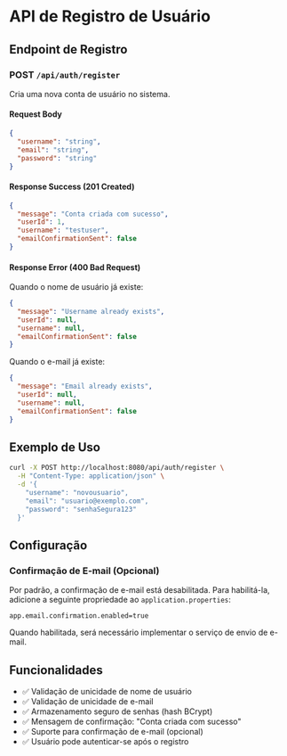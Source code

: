 # API de Registro de Usuário

## Endpoint de Registro

### POST `/api/auth/register`

Cria uma nova conta de usuário no sistema.

#### Request Body

```json
{
  "username": "string",
  "email": "string",
  "password": "string"
}
```

#### Response Success (201 Created)

```json
{
  "message": "Conta criada com sucesso",
  "userId": 1,
  "username": "testuser",
  "emailConfirmationSent": false
}
```

#### Response Error (400 Bad Request)

Quando o nome de usuário já existe:
```json
{
  "message": "Username already exists",
  "userId": null,
  "username": null,
  "emailConfirmationSent": false
}
```

Quando o e-mail já existe:
```json
{
  "message": "Email already exists",
  "userId": null,
  "username": null,
  "emailConfirmationSent": false
}
```

## Exemplo de Uso

```bash
curl -X POST http://localhost:8080/api/auth/register \
  -H "Content-Type: application/json" \
  -d '{
    "username": "novousuario",
    "email": "usuario@exemplo.com",
    "password": "senhaSegura123"
  }'
```

## Configuração

### Confirmação de E-mail (Opcional)

Por padrão, a confirmação de e-mail está desabilitada. Para habilitá-la, adicione a seguinte propriedade ao `application.properties`:

```properties
app.email.confirmation.enabled=true
```

Quando habilitada, será necessário implementar o serviço de envio de e-mail.

## Funcionalidades

- ✅ Validação de unicidade de nome de usuário
- ✅ Validação de unicidade de e-mail
- ✅ Armazenamento seguro de senhas (hash BCrypt)
- ✅ Mensagem de confirmação: "Conta criada com sucesso"
- ✅ Suporte para confirmação de e-mail (opcional)
- ✅ Usuário pode autenticar-se após o registro
